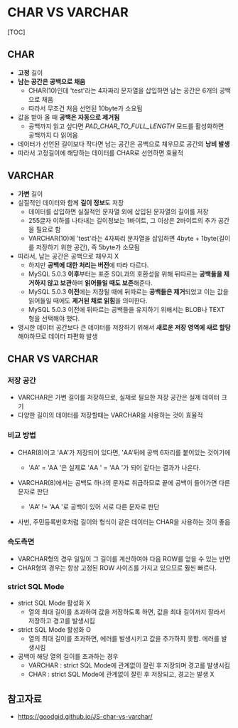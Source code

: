 # CHAR VS VARCHAR 

[TOC]

## CHAR

- **고정** 길이
- **남는 공간은 공백으로 채움**
  - CHAR(10)인데 'test'라는 4자짜리 문자열을 삽입하면 남는 공간은 6개의 공백으로 채움
  - 따라서 무조건 처음 선언된 10byte가 소요됨
- 값을 받아 올 때 **공백은 자동으로 제거됨**
  - 공백까지 읽고 싶다면 *PAD_CHAR_TO_FULL_LENGTH* 모드를 활성화하면 공백까지 다 읽어옴
- 데이터가 선언된 길이보다 작다면 남는 공간은 공백으로 채우므로 공간의 **낭비 발생**
- 따라서 고정길이에 해당하는 데이터를 CHAR로 선언하면 효율적



## VARCHAR

- **가변** 길이
- 실질적인 데이터와 함께 **길이 정보**도 저장
  - 데이터를 삽입하면 실질적인 문자열 외에 삽입된 문자열의 길이를 저장
  - 255글자 이하를 나타내는 길이정보는 1바이트, 그 이상은 2바이트의 추가 공간을 필요로 함
  - VARCHAR(10)에 'test'라는 4자짜리 문자열을 삽입하면 4byte + 1byte(길이를 저장하기 위한 공간), 즉 5byte가 소모됨
- 따라서, 남는 공간은 공백으로 채우지 X
  - 하지만 **공백에 대한 처리는 버전**에 따라 다르다.
  - MySQL 5.0.3 **이후**부터는 표준 SQL과의 호환성을 위해 뒤따르는 **공백들을 제거하지 않고 보관**하며 **읽어들일 때도 보존**해준다.
  - MySQL 5.0.3 **이전**에는 저장될 때에 뒤따르는 **공백들은 제거**되었고 이는 값을 읽어들일 때에도 **제거된 채로 읽힘**을 의미한다.
  - MySQL 5.0.3 이전에 뒤따르는 공백들을 유지하기 위해서는 BLOB나 TEXT 형을 선택해야 했다.
- 명시한 데이터 공간보다 큰 데이터를 저장하기 위해서 **새로운 저장 영역에 새로 할당**해야하므로 데이터 파편화 발생



## CHAR VS VARCHAR

### 저장 공간

- VARCHAR은 가변 길이를 저장하므로, 실제로 필요한 저장 공간은 실제 데이터 크기
- 다양한 길이의 데이터를 저장할때는 VARCHAR을 사용하는 것이 효율적

### 비교 방법

- CHAR(8)이고 'AA'가 저장되어 있다면, 'AA'뒤에 공백 6자리를 붙어있는 것이기에
  -  'AA' = 'AA  '은 실제로 'AA      ' = 'AA      '가 되어 같다는 결과가 나온다.
- VARCHAR(8)에서는 공백도 하나의 문자로 취급하므로 끝에 공백이 들어가면 다른 문자로 판단
  -  'AA' != 'AA '로 공백이 있어 서로 다른 문자로 판단

- 사번, 주민등록번호처럼 길이와 형식이 같은 데이터는 CHAR을 사용하는 것이 좋음

### 속도측면

- VARCHAR형의 경우 일일이 그 길이를 계산하여야 다음 ROW를 얻을 수 있는 반면
- CHAR형의 경우는 항상 고정된 ROW 사이즈를 가지고 있으므로 훨씬 빠르다.

### strict SQL Mode

- strict SQL Mode 활성화 X
  - 열의 최대 길이를 초과하여 값을 저장하도록 하면, 값을 최대 길이까지 잘라서 저장하고 경고를 발생시킴
- strict SQL Mode 활성화 O
  - 열의 최대 길이를 초과하면, 에러를 발생시키고 값을 추가하지 못함. 에러를 발생시킴
- 공백이 해당 열의 길이를 초과하는 경우
  - VARCHAR : strict SQL Mode에 관계없이 잘린 후 저장되며 경고를 발생시킴
  - CHAR : strict SQL Mode에 관계없이 잘린 후 저장되고, 경고는 발생 X





## 참고자료

- https://goodgid.github.io/JS-char-vs-varchar/